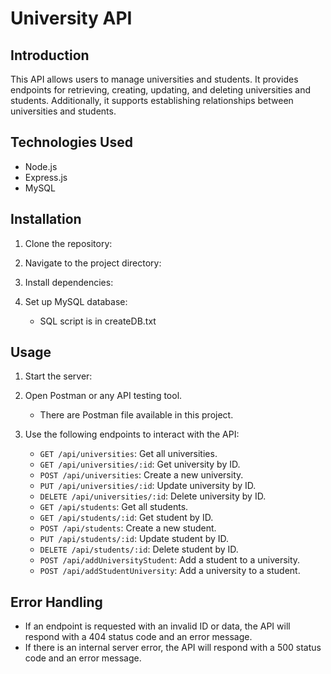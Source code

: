 # University API

## Introduction

This API allows users to manage universities and students. It provides endpoints for retrieving, creating, updating, and deleting universities and students. Additionally, it supports establishing relationships between universities and students.

## Technologies Used

- Node.js
- Express.js
- MySQL

## Installation

1. Clone the repository:


2. Navigate to the project directory:


3. Install dependencies:


4. Set up MySQL database:
   - SQL script is in createDB.txt

## Usage

1. Start the server:

2. Open Postman or any API testing tool.
   - There are Postman file available in this project.

4. Use the following endpoints to interact with the API:

   - `GET /api/universities`: Get all universities.
   - `GET /api/universities/:id`: Get university by ID.
   - `POST /api/universities`: Create a new university.
   - `PUT /api/universities/:id`: Update university by ID.
   - `DELETE /api/universities/:id`: Delete university by ID.
   - `GET /api/students`: Get all students.
   - `GET /api/students/:id`: Get student by ID.
   - `POST /api/students`: Create a new student.
   - `PUT /api/students/:id`: Update student by ID.
   - `DELETE /api/students/:id`: Delete student by ID.
   - `POST /api/addUniversityStudent`: Add a student to a university.
   - `POST /api/addStudentUniversity`: Add a university to a student.

## Error Handling

- If an endpoint is requested with an invalid ID or data, the API will respond with a 404 status code and an error message.
- If there is an internal server error, the API will respond with a 500 status code and an error message.






